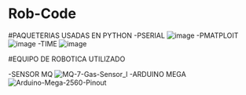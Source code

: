 # Rob-Code

#PAQUETERIAS USADAS EN PYTHON 
-PSERIAL 
![image](https://github.com/OscarHHernandez/Rob-Code/assets/146481192/b70a5a75-750a-4dd1-9e22-d74918ea4679)
-PMATPLOIT
![image](https://github.com/OscarHHernandez/Rob-Code/assets/146481192/47319375-f658-4e5c-b9eb-b46919e5d24a)
-TIME
![image](https://github.com/OscarHHernandez/Rob-Code/assets/146481192/0b4ca74f-1fd4-467d-a76f-e7c55991bf7e)

#EQUIPO DE ROBOTICA UTILIZADO

-SENSOR MQ
![MQ-7-Gas-Sensor_l](https://github.com/OscarHHernandez/Rob-Code/assets/146481192/92be4b9f-9dee-49e2-a03b-b87043dfacbd)
-ARDUINO MEGA
![Arduino-Mega-2560-Pinout](https://github.com/OscarHHernandez/Rob-Code/assets/146481192/d885b207-5fca-4684-96c3-56458b611f0e)
